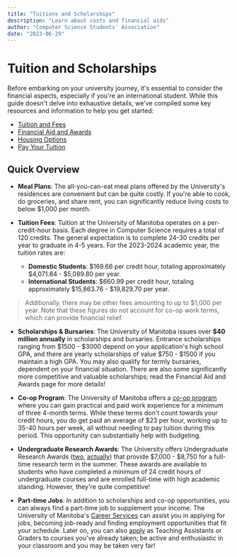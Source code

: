 ```yaml
---
title: "Tuitions and Scholarships"
description: "Learn about costs and financial aids"
author: "Computer Science Students' Association"
date: "2023-06-29"
---
```


# Tuition and Scholarships

Before embarking on your university journey, it's essential to consider the financial aspects, especially if you're an international student. While this guide doesn't delve into exhaustive details, we've compiled some key resources and information to help you get started:

* [Tuition and Fees](https://umanitoba.ca/registrar/tuition-fees/undergraduate)
* [Financial Aid and Awards](https://umanitoba.ca/financial-aid-and-awards)
* [Housing Options](https://umanitoba.ca/student/housing/)
* [Pay Your Tuition](https://umanitoba.ca/registrar/tuition-fees/payment)

## Quick Overview

* **Meal Plans**: The all-you-can-eat meal plans offered by the University's residences are convenient but can be quite costly. If you're able to cook, do groceries, and share rent, you can significantly reduce living costs to below \$1,000 per month.

* **Tuition Fees**: Tuition at the University of Manitoba operates on a per-credit-hour basis. Each degree in Computer Science requires a total of 120 credits. The general expectation is to complete 24-30 credits per year to graduate in 4-5 years. For the 2023-2024 academic year, the tuition rates are:

  * **Domestic Students**: \$169.66 per credit hour, totaling approximately \$4,071.84 - \$5,089.80 per year.
  * **International Students**: \$660.99 per credit hour, totaling approximately \$15,863.76 - \$19,829.70 per year.

> Additionally, there may be other fees amounting to up to \$1,000 per year. Note that these figures do not account for co-op work terms, which can provide financial relief.

* **Scholarships & Bursaries**: The University of Manitoba issues over **$40 million annually** in scholarships and bursaries. Entrance scholarships ranging from \$1500 - \$3000 depend on your application's high school GPA, and there are yearly scholarships of value \$750 - \$1500 if you maintain a high GPA. You may also qualify for termly bursaries, dependent on your financial situation. There are also some significantly more competitive and valuable scholarships; read the Financial Aid and Awards page for more details!

* **Co-op Program**: The University of Manitoba offers a [co-op program](https://umanitoba.ca/science/programs-of-study/co-op) where you can gain practical and paid work experience for a minimum of three 4-month terms. While these terms don't count towards your credit hours, you do get paid an average of \$23 per hour, working up to 35-40 hours per week, all without needing to pay tuition during this period. This opportunity can substantially help with budgeting.

* **Undergraduate Research Awards**: The University offers Undergraduate Research Awards ([two](https://umanitoba.ca/research/opportunities-support/undergraduate-research-awards), [actually](https://umanitoba.ca/science/research/undergraduate-research/usra)) that provide \$7,000 - \$8,750 for a full-time research term in the summer. These awards are available to students who have completed a minimum of 24 credit hours of undergraduate courses and are enrolled full-time with high academic standing. However, they're quite competitive!

* **Part-time Jobs**: In addition to scholarships and co-op opportunities, you can always find a part-time job to supplement your income. The University of Manitoba's [Career Services](https://umanitoba.ca/career-services/) can assist you in applying for jobs, becoming job-ready and finding employment opportunities that fit your schedule. Later on, you can also [apply](https://viprecprod.ad.umanitoba.ca/default) as Teaching Assistants or Graders to courses you've already taken; be active and enthusiastic in your classroom and you may be taken very far!
